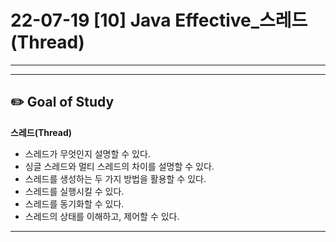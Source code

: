 # 22-07-19 [10] Java Effective_스레드(Thread)

---

---

## ✏️ Goal of Study

**스레드(Thread)**

- 스레드가 무엇인지 설명할 수 있다.
- 싱글 스레드와 멀티 스레드의 차이를 설명할 수 있다.
- 스레드를 생성하는 두 가지 방법을 활용할 수 있다.
- 스레드를 실행시킬 수 있다.
- 스레드를 동기화할 수 있다.
- 스레드의 상태를 이해하고, 제어할 수 있다.

---

